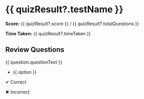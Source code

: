 <div class="p-10 bg-gray-100 min-h-screen">
  <!-- Summary -->
  <div class="bg-white p-6 rounded-lg shadow mb-8">
    <h1 class="text-3xl font-bold">{{ quizResult?.testName }}</h1>
    <p class="text-lg"><strong>Score:</strong> {{ quizResult?.score }} / {{ quizResult?.totalQuestions }}</p>
    <p class="text-lg"><strong>Time Taken:</strong> {{ quizResult?.timeTaken }}</p>
  </div>

  <!-- Chart -->
  <div class="flex justify-center mb-8">
    <canvas id="quizPieChart" class="w-64 h-64"></canvas>
  </div>

  <!-- Questions -->
  <div class="space-y-6">
    <h2 class="text-2xl font-bold">Review Questions</h2>
    <div *ngFor="let question of quizResult?.questions" class="bg-white p-6 rounded-lg shadow">
      <p class="font-bold">{{ question.questionText }}</p>
      <ul class="list-disc pl-6">
        <li *ngFor="let option of question.options" 
            [class.text-green-500]="option === question.correctAnswer"
            [class.text-red-500]="option === question.userAnswer && option !== question.correctAnswer">
          {{ option }}
        </li>
      </ul>
      <p *ngIf="question.userAnswer === question.correctAnswer" class="text-green-500 font-bold">✔ Correct</p>
      <p *ngIf="question.userAnswer !== question.correctAnswer" class="text-red-500 font-bold">✖ Incorrect</p>
    </div>
  </div>
</div>
